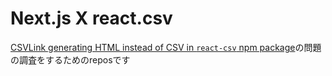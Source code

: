# Next.js X react.csv

[CSVLink generating HTML instead of CSV in `react-csv` npm package](https://stackoverflow.com/questions/70737648/csvlink-generating-html-instead-of-csv-in-react-csv-npm-package)の問題の調査をするためのreposです
